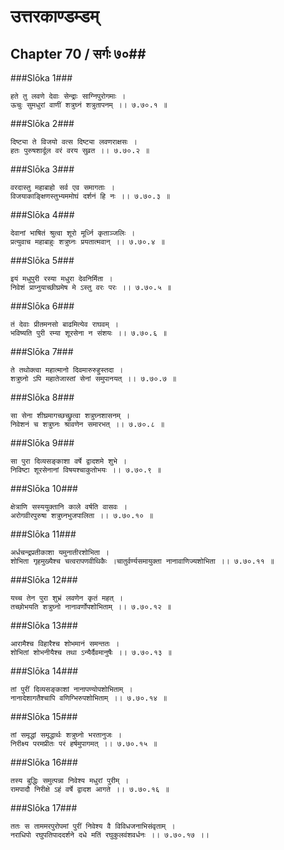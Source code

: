 उत्तरकाण्डम्डम्
===============================


## Chapter 70  / सर्गः ७०##


###Slōka 1###


    हते तु लवणे देवाः सेन्द्राः साग्निपुरोगमाः ।
    ऊचुः सुमधुरां वाणीं शत्रुघ्नं शत्रुतापनम् ।। ७.७०.१ ॥


###Slōka 2###


    दिष्ट्या ते विजयो वत्स दिष्ट्या लवणराक्षसः ।
    हतः पुरुषशार्दूल वरं वरय सुव्रत ।। ७.७०.२ ॥


###Slōka 3###


    वरदास्तु महाबाहो सर्व एव समागताः ।
    विजयाकाङ्क्षिणस्तुभ्यममोघं दर्शनं हि नः ।। ७.७०.३ ॥


###Slōka 4###


    देवानां भाषितं श्रुत्वा शूरो मूर्ध्नि कृताञ्जलिः ।
    प्रत्युवाच महाबाहुः शत्रुघ्नः प्रयतात्मवान् ।। ७.७०.४ ॥


###Slōka 5###


    इयं मधुपुरी रस्या मधुरा देवनिर्मिता ।
    निवेशं प्राप्नुयाच्छीघ्रमेष मे ऽस्तु वरः परः ।। ७.७०.५ ॥


###Slōka 6###


    तं देवाः प्रीतमनसो बाढमित्येव राघवम् ।
    भविष्यति पुरी रम्या शूरसेना न संशयः ।। ७.७०.६ ॥


###Slōka 7###


    ते तथोक्त्वा महात्मानो दिवमारुरुहुस्तदा ।
    शत्रुघ्नो ऽपि महातेजास्तां सेनां समुपानयत् ।। ७.७०.७ ॥


###Slōka 8###


    सा सेना शीघ्रमागच्छच्छ्रुत्वा शत्रुघ्नशासनम् ।
    निवेशनं च शत्रुघ्नः श्रावणेन समारभत् ।। ७.७०.८ ॥


###Slōka 9###


    सा पुरा दिव्यसङ्काशा वर्षे द्वादशमे शुभे ।
    निविष्टा शूरसेनानां विषयश्चाकुतोभयः ।। ७.७०.९ ॥


###Slōka 10###


    क्षेत्राणि सस्ययुक्तानि काले वर्षति वासवः ।
    अरोगवीरपुरुषा शत्रुघ्नभुजपालिता ।। ७.७०.१० ॥


###Slōka 11###


    अर्धचन्द्रप्रतीकाशा यमुनातीरशोभिता ।
    शोभिता गृहमुख्यैश्च चत्वरापणवीथिकैः ।चातुर्वर्ण्यसमायुक्ता नानावाणिज्यशोभिता ।। ७.७०.११ ॥


###Slōka 12###


    यच्च तेन पुरा शुभ्रं लवणेन कृतं महत् ।
    तच्छोभयति शत्रुघ्नो नानावर्णोपशोभिताम् ।। ७.७०.१२ ॥


###Slōka 13###


    आरामैश्च विहारैश्च शोभमानं समन्ततः ।
    शोभितां शोभनीयैश्च तथा ऽन्यैर्दैवमानुषैः ।। ७.७०.१३ ॥


###Slōka 14###


    तां पुरीं दिव्यसङ्काशां नानापण्योपशोभिताम् ।
    नानादेशागतैश्चापि वणिग्भिरुपशोभिताम् ।। ७.७०.१४ ॥


###Slōka 15###


    तां समृद्धां समृद्धार्थः शत्रुघ्नो भरतानुजः ।
    निरीक्ष्य परमप्रीतः परं हर्षमुपागमत् ।। ७.७०.१५ ॥


###Slōka 16###


    तस्य बुद्धिः समुत्पन्ना निवेश्य मधुरां पुरीम् ।
    रामपादौ निरीक्षे ऽहं वर्षे द्वादश आगते ।। ७.७०.१६ ॥


###Slōka 17###


    ततः स ताममरपुरोपमां पुरीं निवेश्य वै विविधजनाभिसंवृताम् ।
    नराधिपो रघुपतिपाददर्शने दधे मतिं रघुकुलवंशवर्धनः ।। ७.७०.१७ ।।



